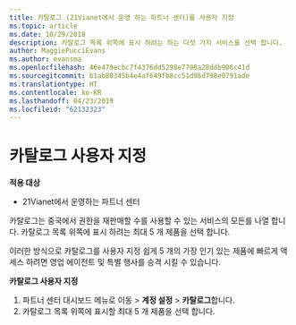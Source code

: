 ```yaml
---
title: 카탈로그 (21Vianet에서 운영 하는 파트너 센터)를 사용자 지정
ms.topic: article
ms.date: 10/29/2018
description: 카탈로그 목록 위쪽에 표시 하려는 하는 다섯 가지 서비스를 선택 합니다.
author: MaggiePucciEvans
ms.author: evansma
ms.openlocfilehash: 46e479ecbc7f4376dd5298e7796a28ddb906c41d
ms.sourcegitcommit: b1ab80345b4e4af649fb8cc51d96d798e0791ade
ms.translationtype: HT
ms.contentlocale: ko-KR
ms.lasthandoff: 04/23/2019
ms.locfileid: "62132323"
---
```

# <a name="customize-the-catalog"></a>카탈로그 사용자 지정

**적용 대상**

-   21Vianet에서 운영하는 파트너 센터


카탈로그는 중국에서 권한을 재판매할 수를 사용할 수 있는 서비스의 모든를 나열 합니다. 카탈로그 목록 위쪽에 표시 하려는 최대 5 개 제품을 선택 합니다. 

이러한 방식으로 카탈로그를 사용자 지정 쉽게 5 개의 가장 인기 있는 제품에 빠르게 액세스 하려면 영업 에이전트 및 특별 행사를 승격 시킬 수 있습니다. 

**카탈로그 사용자 지정**

1.  파트너 센터 대시보드 메뉴로 이동 &gt; **계정 설정** &gt; **카탈로그**합니다.
2.  카탈로그 목록 위쪽에 표시할 최대 5 개 제품을 선택 합니다.

 

 




